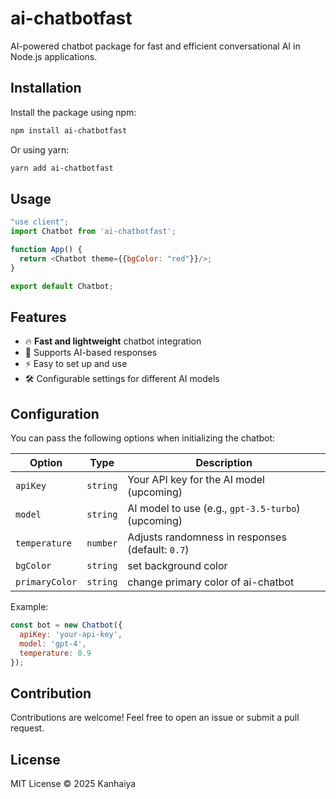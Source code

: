 # ai-chatbotfast

AI-powered chatbot package for fast and efficient conversational AI in Node.js applications.

## Installation

Install the package using npm:

```sh
npm install ai-chatbotfast
```

Or using yarn:

```sh
yarn add ai-chatbotfast
```

## Usage

```javascript
"use client";
import Chatbot from 'ai-chatbotfast';

function App() {
  return <Chatbot theme={{bgColor: "red"}}/>;
}

export default Chatbot;
```

## Features

- 🔥 **Fast and lightweight** chatbot integration
- 🤖 Supports AI-based responses
- ⚡ Easy to set up and use
- 🛠 Configurable settings for different AI models

## Configuration

You can pass the following options when initializing the chatbot:

| Option  | Type   | Description |
|---------|--------|-------------|
| `apiKey` | `string` | Your API key for the AI model (upcoming) |
| `model`  | `string` | AI model to use (e.g., `gpt-3.5-turbo`) (upcoming) |
| `temperature` | `number` | Adjusts randomness in responses (default: `0.7`) |
| `bgColor` | `string` | set background color |
| `primaryColor` | `string` | change primary color of ai-chatbot |

Example:

```javascript
const bot = new Chatbot({
  apiKey: 'your-api-key',
  model: 'gpt-4',
  temperature: 0.9
});
```

## Contribution

Contributions are welcome! Feel free to open an issue or submit a pull request.

## License

MIT License © 2025 Kanhaiya

